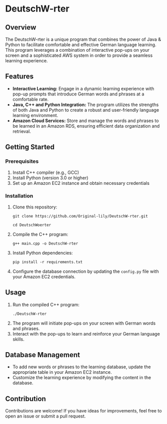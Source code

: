 <h1>DeutschW-rter</h1>

<h2>Overview</h2>

<p>The DeutschW-rter is a unique program that combines the power of Java & Python to facilitate comfortable and effective German language learning. This program leverages a combination of interactive pop-ups on your screen and a sophisticated AWS system in order to provide a seamless learning experience.</p>

<h2>Features</h2>

<ul>
    <li><strong>Interactive Learning:</strong> Engage in a dynamic learning experience with pop-up prompts that introduce German words and phrases at a comfortable rate.</li>
    <li><strong>Java, C++ and Python Integration:</strong> The program utilizes the strengths of both Java and Python to create a robust and user-friendly language learning environment.</li>
    <li><strong>Amazon Cloud Services:</strong> Store and manage the words and phrases to be learned in an Amazon RDS, ensuring efficient data organization and retrieval.</li>
</ul>

<h2>Getting Started</h2>

<h3>Prerequisites</h3>

<ol>
    <li>Install C++ compiler (e.g., GCC)</li>
    <li>Install Python (version 3.0 or higher)</li>
    <li>Set up an Amazon EC2 instance and obtain necessary credentials</li>
</ol>

<h3>Installation</h3>

<ol>
    <li>Clone this repository:</li>
    <pre><code>git clone https://github.com/Original-lily/DeutschW-rter.git</code></pre>
    <pre><code>cd DeutschWoerter</code></pre>
 
<li>Compile the C++ program:</li>
<pre><code>g++ main.cpp -o DeutschW-rter</code></pre>

<li>Install Python dependencies:</li>
<pre><code>pip install -r requirements.txt</code></pre>

<li>Configure the database connection by updating the <code>config.py</code> file with your Amazon EC2 credentials.</li>
</ol>

<h2>Usage</h2>

<ol>
    <li>Run the compiled C++ program:</li>
    <pre><code>./DeutschW-rter</code></pre>
    <li>The program will initiate pop-ups on your screen with German words and phrases.</li>
    <li>Interact with the pop-ups to learn and reinforce your German language skills.</li>
</ol>

<h2>Database Management</h2>

<ul>
    <li>To add new words or phrases to the learning database, update the appropriate table in your Amazon EC2 instance.</li>
    <li>Customize the learning experience by modifying the content in the database.</li>
</ul>

<h2>Contribution</h2>

<p>Contributions are welcome! If you have ideas for improvements, feel free to open an issue or submit a pull request.</p>
